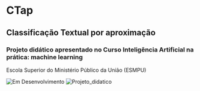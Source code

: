 # CTap
## **C**lassificação **T**extual por **ap**roximação

### Projeto didático apresentado no Curso Inteligência Artificial na prática: machine learning 

Escola Superior do Ministério Público da União (ESMPU)


![Em Desenvolvimento](http://img.shields.io/static/v1?label=STATUS&message=EM%20DESENVOLVIMENTO&color=blue)
![Projeto_didatico](http://img.shields.io/static/v1?label=FINALIDADE&message=DIDÁTICA&color=green)
